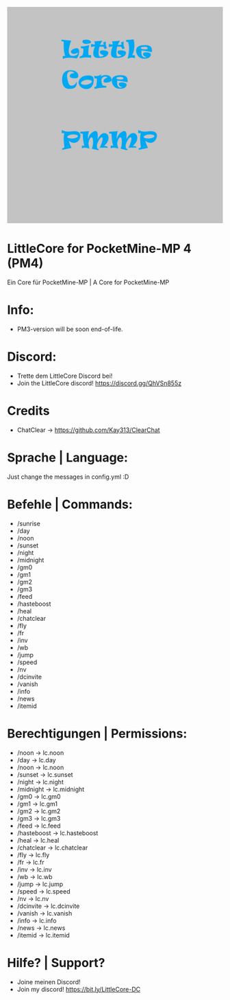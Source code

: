 [![alt](https://github.com/Milchreisfan/LittleCore/blob/master/lc.png)](https://github.com/Milchreisfan/LittleCore)
# LittleCore for PocketMine-MP 4 (PM4) #
Ein Core für PocketMine-MP | A Core for PocketMine-MP


# Info: #
- PM3-version will be soon end-of-life.
# Discord: #
- Trette dem LittleCore Discord bei!
- Join the LittleCore discord!
https://discord.gg/QhVSn855z

# Credits #

- ChatClear -> https://github.com/Kay313/ClearChat

# Sprache | Language: #
Just change the messages in config.yml :D

# Befehle | Commands: #

- /sunrise
- /day
- /noon
- /sunset
- /night
- /midnight
- /gm0
- /gm1
- /gm2
- /gm3
- /feed
- /hasteboost
- /heal
- /chatclear
- /fly
- /fr
- /inv
- /wb
- /jump
- /speed
- /nv
- /dcinvite
- /vanish
- /info
- /news
- /itemid

# Berechtigungen | Permissions: #

- /noon -> lc.noon
- /day -> lc.day
- /noon -> lc.noon
- /sunset -> lc.sunset
- /night -> lc.night
- /midnight -> lc.midnight
- /gm0 -> lc.gm0
- /gm1 -> lc.gm1
- /gm2 -> lc.gm2
- /gm3 -> lc.gm3
- /feed -> lc.feed
- /hasteboost -> lc.hasteboost
- /heal -> lc.heal
- /chatclear -> lc.chatclear
- /fly -> lc.fly
- /fr -> lc.fr
- /inv -> lc.inv
- /wb -> lc.wb
- /jump -> lc.jump
- /speed -> lc.speed
- /nv -> lc.nv
- /dcinvite -> lc.dcinvite
- /vanish -> lc.vanish
- /info -> lc.info
- /news -> lc.news
- /itemid -> lc.itemid

# Hilfe? | Support? #
- Joine meinen Discord!
- Join my discord!
https://bit.ly/LittleCore-DC
